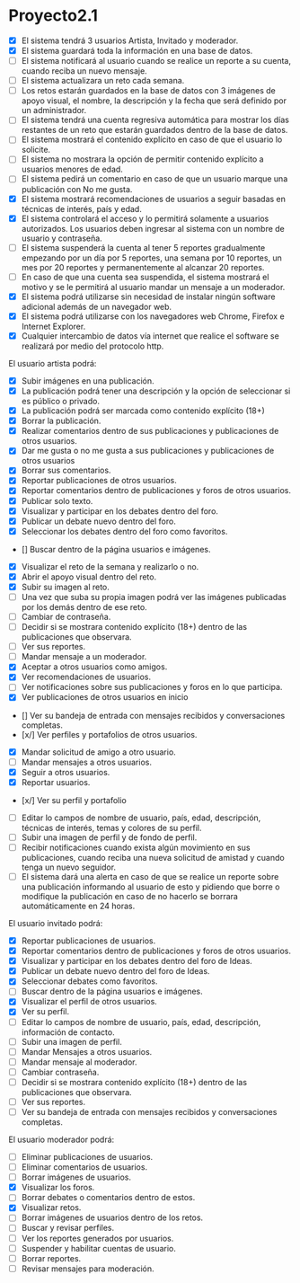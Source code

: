 # Proyecto2.1
- [x]	El sistema tendrá 3 usuarios Artista, Invitado y moderador.
- [x]	El sistema guardará toda la información en una base de datos.
- [ ]	El sistema notificará al usuario cuando se realice un reporte a su cuenta, cuando reciba un nuevo mensaje.
- [ ]	El sistema actualizara un reto cada semana.
- [ ]	Los retos estarán guardados en la base de datos con 3 imágenes de apoyo visual, el nombre, la descripción y la fecha que será definido por un administrador.
- [ ]	El sistema tendrá una cuenta regresiva automática para mostrar los días restantes de un reto que estarán guardados dentro de la base de datos.
- [ ]	El sistema mostrará el contenido explícito en caso de que el usuario lo solicite.
- [ ]	El sistema no mostrara la opción de permitir contenido explícito a usuarios menores de edad. 
- [ ]	El sistema pedirá un comentario en caso de que un usuario marque una publicación con No me gusta.
- [x]	El sistema mostrará recomendaciones de usuarios a seguir basadas en técnicas de interés, país y edad.
- [x]	El sistema controlará el acceso y lo permitirá solamente a usuarios autorizados. Los usuarios deben ingresar al sistema con un nombre de usuario y contraseña.
- [ ]	El sistema suspenderá la cuenta al tener 5 reportes gradualmente empezando por un día por 5 reportes, una semana por 10 reportes, un mes por 20 reportes y permanentemente al alcanzar 20 reportes.
- [ ]	En caso de que una cuenta sea suspendida, el sistema mostrará el motivo y se le permitirá al usuario mandar un mensaje a un moderador.
- [x]	El sistema podrá utilizarse sin necesidad de instalar ningún software adicional además de un navegador web.
- [x]	El sistema podrá utilizarse con los navegadores web Chrome, Firefox e Internet Explorer.
- [x]	Cualquier intercambio de datos vía internet que realice el software se realizará por medio del protocolo http.

El usuario artista podrá:
- [x]	Subir imágenes en una publicación. 
- [x]	La publicación podrá tener una descripción y la opción de seleccionar si es público o privado.
- [x]	La publicación podrá ser marcada como contenido explícito (18+)
- [x]	Borrar la publicación.
- [x]	Realizar comentarios dentro de sus publicaciones y publicaciones de otros usuarios.
- [x]	Dar me gusta o no me gusta a sus publicaciones y publicaciones de otros usuarios
- [x]	Borrar sus comentarios.
- [x]	Reportar publicaciones de otros usuarios.
- [x]	Reportar comentarios dentro de publicaciones y foros de otros usuarios.
- [x]	Publicar solo texto.
- [x]	Visualizar y participar en los debates dentro del foro.
- [x]	Publicar un debate nuevo dentro del foro.
- [x]	Seleccionar los debates dentro del foro como favoritos.
- []	Buscar dentro de la página usuarios e imágenes.
- [x]	Visualizar el reto de la semana y realizarlo o no.
- [x]	Abrir el apoyo visual dentro del reto.
- [x]	Subir su imagen al reto.
- [ ]	Una vez que suba su propia imagen podrá ver las imágenes publicadas por los demás dentro de ese reto.
- [ ]	Cambiar de contraseña.
- [ ]	Decidir si se mostrara contenido explícito (18+) dentro de las publicaciones que observara.
- [ ]	Ver sus reportes.
- [ ]	Mandar mensaje a un moderador.
- [x]	Aceptar a otros usuarios como amigos.
- [x]	Ver recomendaciones de usuarios.
- [ ]	Ver notificaciones sobre sus publicaciones y foros en lo que participa.
- [x]	Ver publicaciones de otros usuarios en inicio
- []	Ver su bandeja de entrada con mensajes recibidos y conversaciones completas.
- [x/]	Ver perfiles y portafolios de otros usuarios.
- [x]	Mandar solicitud de amigo a otro usuario.
- [ ]	Mandar mensajes a otros usuarios.
- [x]	Seguir a otros usuarios.
- [x]	Reportar usuarios.
- [x/]	Ver su perfil y portafolio
- [ ]	Editar lo campos de nombre de usuario, país, edad, descripción, técnicas de interés, temas y colores de su perfil.
- [ ]	Subir una imagen de perfil y de fondo de perfil.
- [ ]	Recibir notificaciones cuando exista algún movimiento en sus publicaciones, cuando reciba una nueva solicitud de amistad y cuando tenga un nuevo seguidor.
- [ ]	El sistema dará una alerta en caso de que se realice un reporte sobre una publicación informando al usuario de esto y pidiendo que borre o modifique la publicación en caso de no hacerlo se borrara automáticamente en 24 horas.

El usuario invitado podrá:
- [x]	Reportar publicaciones de usuarios.
- [x]	Reportar comentarios dentro de publicaciones y foros de otros usuarios.
- [x]	Visualizar y participar en los debates dentro del foro de Ideas.
- [x]	Publicar un debate nuevo dentro del foro de Ideas.
- [x]	Seleccionar debates como favoritos.
- [ ]	Buscar dentro de la página usuarios e imágenes.
- [x]	Visualizar el perfil de otros usuarios.
- [x]	Ver su perfil.
- [ ]	Editar lo campos de nombre de usuario, país, edad, descripción, información de contacto.
- [ ]	Subir una imagen de perfil.
- [ ]	Mandar Mensajes a otros usuarios.
- [ ]	Mandar mensaje al moderador.
- [ ]	Cambiar contraseña.
- [ ]	Decidir si se mostrara contenido explícito (18+) dentro de las publicaciones que observara.
- [ ]	Ver sus reportes.
- [ ]	Ver su bandeja de entrada con mensajes recibidos y conversaciones completas.

El usuario moderador podrá:
- [ ]	Eliminar publicaciones de usuarios.
- [ ]	Eliminar comentarios de usuarios.
- [ ]	Borrar imágenes de usuarios.
- [x]	Visualizar los foros.
- [ ]	Borrar debates o comentarios dentro de estos.
- [x]	Visualizar retos.
- [ ]	Borrar imágenes de usuarios dentro de los retos.
- [ ]	Buscar y revisar perfiles.
- [ ]	Ver los reportes generados por usuarios.
- [ ]	Suspender y habilitar cuentas de usuario.
- [ ]	Borrar reportes.
- [ ]	Revisar mensajes para moderación.
